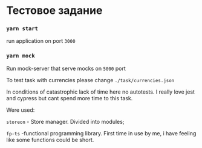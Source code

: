 # Тестовое задание 


### `yarn start`

run application on port `3000`

### `yarn mock`

Run mock-server that serve mocks on `5000` port 

To test task with currencies please change `./task/currencies.json`

In conditions of catastrophic lack of time here no autotests. I really love jest and cypress but cant spend more time to this task.

Were used:

`storeon` - Store manager. Divided into modules;

`fp-ts` -functional programming library. First time in use by me, i have feeling like some functions could be short. 
